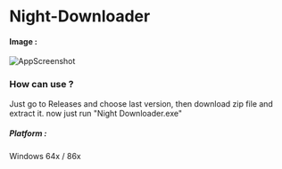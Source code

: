 # Night-Downloader

#### Image : 
![AppScreenshot](https://media.discordapp.net/attachments/830539152797859902/1035760765359108116/unknown.png)

### How can use ?
Just go to Releases and choose last version, then download zip file and extract it.
now just run "Night Downloader.exe"

##### Platform : 
Windows 64x / 86x 
